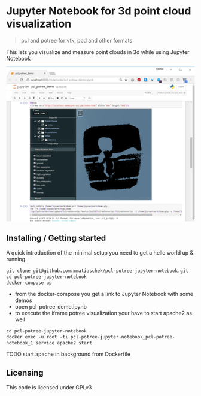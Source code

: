 # Jupyter Notebook for 3d point cloud visualization
> pcl and potree for vtk, pcd and other formats

This lets you visualize and measure point clouds in 3d while using Jupyter Notebook 

![Screenshot](res/pcl_potree_demo.png)

## Installing / Getting started

A quick introduction of the minimal setup you need to get a hello world up &
running.

```shell
git clone git@github.com:mmatiaschek/pcl-potree-jupyter-notebook.git
cd pcl-potree-jupyter-notebook
docker-compose up
```

- from the docker-compose you get a link to Jupyter Notebook with some demos
- open pcl_potree_demo.ipynb
- to execute the iframe potree visualization your have to start apache2 as well

```shell
cd pcl-potree-jupyter-notebook
docker exec -u root -ti pcl-potree-jupyter-notebook_pcl-potree-notebook_1 service apache2 start
```

TODO start apache in background from Dockerfile

## Licensing

This code is licensed under GPLv3
